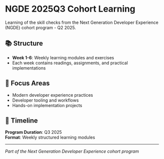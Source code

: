 # NGDE 2025Q3 Cohort Learning

Learning of the skill checks from the Next Generation Developer Experience (NGDE) cohort program - Q2 2025.

## 📚 Structure

- **Week 1-6**: Weekly learning modules and exercises
- Each week contains readings, assignments, and practical implementations

## 🎯 Focus Areas

- Modern developer experience practices
- Developer tooling and workflows
- Hands-on implementation projects

## 📅 Timeline

**Program Duration**: Q3 2025  
**Format**: Weekly structured learning modules

---

*Part of the Next Generation Developer Experience cohort program*
